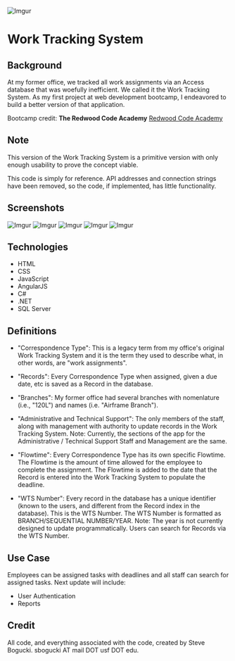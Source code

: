 ![Imgur](https://i.imgur.com/6UtwWyX.png)

# Work Tracking System

## Background

At my former office, we tracked all work assignments via an Access database that was woefully inefficient. We called it the Work Tracking System.  As my first project at web development bootcamp, I endeavored to build a better version of that application. 

Bootcamp credit:  **The Redwood Code Academy**  [Redwood Code Academy](https://redwoodcodeacademy.com/) 

## Note

This version of the Work Tracking System is a primitive version with only enough usability to prove the concept viable. 

This code is simply for reference.  API addresses and connection strings have been removed, so the code, if implemented, has little functionality.  

## Screenshots

![Imgur](https://i.imgur.com/6cB8DyA.jpg)
![Imgur](https://i.imgur.com/4qAdkTG.jpg)
![Imgur](https://i.imgur.com/1LoOQox.jpg)
![Imgur](https://i.imgur.com/XxSLlgy.jpg)
![Imgur](https://i.imgur.com/5ZP7PI5.jpg)

## Technologies

+ HTML
+ CSS
+ JavaScript
+ AngularJS
+ C#
+ .NET
+ SQL Server

## Definitions

+ "Correspondence Type": This is a legacy term from my office's original Work Tracking System and it is the term they used to describe what, in other words, are "work assignments". 

+ "Records": Every Correspondence Type when assigned, given a due date, etc is saved as a Record in the database. 

+ "Branches": My former office had several branches with nomenlature (i.e., "120L") and names (i.e. "Airframe Branch").

+ "Administrative and Technical Support": The only members of the staff, along with management with authority to update records in the Work Tracking System.  Note: Currently, the sections of the app for the Administrative / Technical Support Staff and Management are the same.

+ "Flowtime": Every Correspondence Type has its own specific Flowtime.  The Flowtime is the amount of time allowed for the employee to complete the assignment.  The Flowtime is added to the date that the Record is entered into the Work Tracking System to populate the deadline.  

+ "WTS Number": Every record in the database has a unique identifier (known to the users, and different from the Record index in the database).  This is the WTS Number.  The WTS Number is formatted as BRANCH/SEQUENTIAL NUMBER/YEAR.  Note: The year is not currently designed to update programmatically.  Users can search for Records via the WTS Number. 

## Use Case

Employees can be assigned tasks with deadlines and all staff can search for assigned tasks.
Next update will include: 
+ User Authentication
+ Reports   

## Credit

All code, and everything associated with the code, created by Steve Bogucki. sbogucki AT mail DOT usf DOT edu. 
